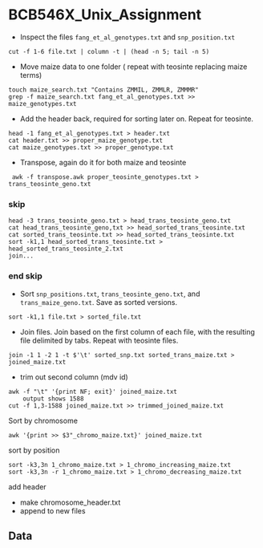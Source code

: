 # BCB546X_Unix_Assignment
* Inspect the files `fang_et_al_genotypes.txt` and `snp_position.txt`

```
cut -f 1-6 file.txt | column -t | (head -n 5; tail -n 5)

```

* Move maize data to one folder ( repeat with teosinte replacing maize terms)

```
touch maize_search.txt "Contains ZMMIL, ZMMLR, ZMMMR"
grep -f maize_search.txt fang_et_al_genotypes.txt >> maize_genotypes.txt
```
* Add the header back, required for sorting later on. Repeat for teosinte.
```
head -1 fang_et_al_genotypes.txt > header.txt
cat header.txt >> proper_maize_genotype.txt
cat maize_genotypes.txt >> proper_genotype.txt
```
* Transpose, again do it for both maize and teosinte
```
 awk -f transpose.awk proper_teosinte_genotypes.txt > trans_teosinte_geno.txt
```
### skip
```
head -3 trans_teosinte_geno.txt > head_trans_teosinte_geno.txt
cat head_trans_teosinte_geno,txt >> head_sorted_trans_teosinte.txt
cat sorted_trans_teosinte.txt >> head_sorted_trans_teosinte.txt
sort -k1,1 head_sorted_trans_teosinte.txt > head_sorted_trans_teosinte_2.txt
join...
```
###  end skip





* Sort `snp_positions.txt`, `trans_teosinte_geno.txt`, and `trans_maize_geno.txt`. Save as sorted versions.
```
sort -k1,1 file.txt > sorted_file.txt
```
* Join files. Join based on the first column of each file, with the resulting file delimited by tabs. Repeat with teosinte files.
```
join -1 1 -2 1 -t $'\t' sorted_snp.txt sorted_trans_maize.txt > joined_maize.txt
```

* trim out second column (mdv id)
```
awk -f "\t" '{print NF; exit}' joined_maize.txt
	output shows 1588
cut -f 1,3-1588 joined_maize.txt >> trimmed_joined_maize.txt
```


Sort by chromosome
```
awk '{print >> $3"_chromo_maize.txt}' joined_maize.txt
```
sort by position
```
sort -k3,3n 1_chromo_maize.txt > 1_chromo_increasing_maize.txt
sort -k3,3n -r 1_chromo_maize.txt > 1_chromo_decreasing_maize.txt
```
add header
* make chromosome_header.txt
* append to new files

## Data 
<!--stackedit_data:
eyJoaXN0b3J5IjpbLTY2MjU2NDY0LDEyMjE3NTk3NTgsMTQ4MT
I2OTE3NiwtMTIyOTg2NDA4OCwtMTc5NzY0MzE3MywtODgyNTI0
OTA0LC0xODIxMDY3ODI3LDg1MDUwNjk3NSwtMzA4NTMwMjYwLD
ExNDM2NjI1NjEsLTE5NTg2MDIzNzAsMTYyNjE2MDQxLC03NjA4
Mjc5NTgsMzIwNDk1MzcyLDY2MzU3MjkyMiwtMTcyNzk3MjkxNC
w2MTIyNzA1LDkyNjY0MzY0M119
-->